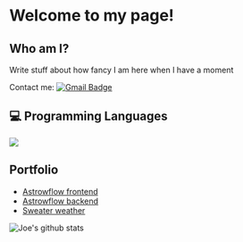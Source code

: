<h1>Welcome to my page! </h1> 

## Who am I?
<div style="text-align: left"> Write stuff about how fancy I am here when I have a moment </div>

Contact me: [![Gmail Badge](https://img.shields.io/badge/-jwgalvin@gmail.com-c14438?style=flat-square&logo=Gmail&logoColor=white&link=mailto:asterp04@gmail.com)](mailto:jwgalvin@gmail.com)

## :computer: Programming Languages
<img src = "https://github-readme-stats.vercel.app/api/top-langs/?username=jwgalvin&layout=compact">

## Portfolio 
* [Astrowflow frontend](https://github.com/jwgalvin/astroflow_fe)
* [Astrowflow backend](https://github.com/T-willjr/astroflow_be)
* [Sweater weather](https://github.com/jwgalvin/whether_sweater)

![Joe's github stats](https://github-readme-stats.vercel.app/api?username=jwgalvin&show_icons=true&hide=[%22issues%22])
